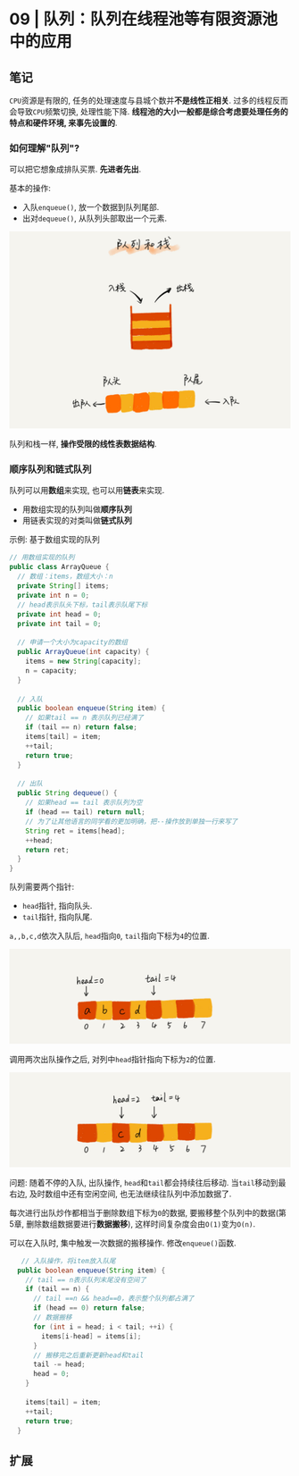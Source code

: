 # 09 | 队列：队列在线程池等有限资源池中的应用

## 笔记

`CPU`资源是有限的, 任务的处理速度与县城个数并**不是线性正相关**. 过多的线程反而会导致`CPU`频繁切换, 处理性能下降. **线程池的大小一般都是综合考虑要处理任务的特点和硬件环境, 来事先设置的**.

### 如何理解"队列"?

可以把它想象成排队买票. **先进者先出**.

基本的操作:

* 入队`enqueue()`, 放一个数据到队列尾部.
* 出对`dequeue()`, 从队列头部取出一个元素.

![](./img/09_01.jpg)

队列和栈一样, **操作受限的线性表数据结构**.

### 顺序队列和链式队列

队列可以用**数组**来实现, 也可以用**链表**来实现. 

* 用数组实现的队列叫做**顺序队列**
* 用链表实现的对类叫做**链式队列**

示例: 基于数组实现的队列

```Java
// 用数组实现的队列
public class ArrayQueue {
  // 数组：items，数组大小：n
  private String[] items;
  private int n = 0;
  // head表示队头下标，tail表示队尾下标
  private int head = 0;
  private int tail = 0;

  // 申请一个大小为capacity的数组
  public ArrayQueue(int capacity) {
    items = new String[capacity];
    n = capacity;
  }

  // 入队
  public boolean enqueue(String item) {
    // 如果tail == n 表示队列已经满了
    if (tail == n) return false;
    items[tail] = item;
    ++tail;
    return true;
  }

  // 出队
  public String dequeue() {
    // 如果head == tail 表示队列为空
    if (head == tail) return null;
    // 为了让其他语言的同学看的更加明确，把--操作放到单独一行来写了
    String ret = items[head];
    ++head;
    return ret;
  }
}
```

队列需要两个指针:

* `head`指针, 指向队头.
* `tail`指针, 指向队尾.

`a,,b,c,d`依次入队后, `head`指向`0`, `tail`指向下标为`4`的位置.

![](./img/09_02.jpg)

调用两次出队操作之后, 对列中`head`指针指向下标为`2`的位置.

![](./img/09_03.jpg)

问题: 随着不停的入队, 出队操作, `head`和`tail`都会持续往后移动. 当`tail`移动到最右边, 及时数组中还有空闲空间, 也无法继续往队列中添加数据了.

每次进行出队炒作都相当于删除数组下标为`0`的数据, 要搬移整个队列中的数据(第5章, 删除数组数据要进行**数据搬移**), 这样时间复杂度会由`O(1)`变为`O(n)`.

可以在入队时, 集中触发一次数据的搬移操作. 修改`enqueue()`函数.

```Java
   // 入队操作，将item放入队尾
  public boolean enqueue(String item) {
    // tail == n表示队列末尾没有空间了
    if (tail == n) {
      // tail ==n && head==0，表示整个队列都占满了
      if (head == 0) return false;
      // 数据搬移
      for (int i = head; i < tail; ++i) {
        items[i-head] = items[i];
      }
      // 搬移完之后重新更新head和tail
      tail -= head;
      head = 0;
    }
    
    items[tail] = item;
    ++tail;
    return true;
  }
```

## 扩展